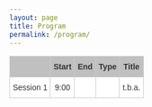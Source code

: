 ```yaml
---
layout: page
title: Program
permalink: /program/
---
```


<style type="text/css">
.tg  {border-collapse:collapse;border-spacing:0;border-color:#ccc;}
.tg td{font-family:Arial, sans-serif;font-size:14px;padding:10px 5px;border-style:solid;border-width:1px;overflow:hidden;word-break:normal;border-color:#ccc;color:#333;background-color:#fff;}
.tg th{font-family:Arial, sans-serif;font-size:14px;font-weight:normal;padding:10px 5px;border-style:solid;border-width:1px;overflow:hidden;word-break:normal;border-color:#ccc;color:#333;background-color:#f0f0f0;}
.tg .tg-uqo3{background-color:#efefef;text-align:center;vertical-align:top}
.tg .tg-s6z2{text-align:center}
.tg .tg-baqh{text-align:center;vertical-align:top}
.tg .tg-yzt1{background-color:#efefef;vertical-align:top}
.tg .tg-le8v{background-color:#c0c0c0;vertical-align:top}
.tg .tg-u1yq{font-weight:bold;background-color:#c0c0c0;text-align:center;vertical-align:top}
.tg .tg-yw4l{vertical-align:top}
</style>
<table class="tg">
<tr>
<th class="tg-le8v"><br></th>
<th class="tg-u1yq">Start</th>
<th class="tg-u1yq">End</th>
<th class="tg-u1yq">Type</th>
<th class="tg-u1yq">Title</th>
</tr>
<tr>
<td class="tg-s6z2" rowspan="2">Session 1<br></td>
<td class="tg-baqh">9:00<br></td>
<td class="tg-baqh"></td>
<td class="tg-baqh"></td>
<td class="tg-yw4l">t.b.a.</td>
</tr>
</table>
